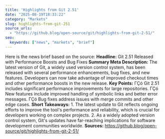 ```yaml
---
title: 'Highlights from Git 2.51'
date: "2025-08-19T18:33:22"
category: "Markets"
slug: highlights-from-git-251
source_urls:
  - "https://github.blog/open-source/git/highlights-from-git-2-51/"
seo:
  keywords: ["news", "markets", "brief"]
---
```

Here is the news brief based on the source:  **Headline:** Git 2.51 Released with Performance Boosts and Bug Fixes  **Summary Meta Description:** The latest version of Git, a widely used version control system, has been released with several performance enhancements, bug fixes, and new features. Developers can now take advantage of improved checkout times and other performance boosts in the new release.  **Key Points:**  ΓÇó Git 2.51 includes significant performance improvements for large repositories. ΓÇó New features include improved handling of symbolic links and better error messages. ΓÇó Bug fixes address issues with merge commits and other edge cases.  **Short Takeaways:**  1. The latest update to Git reflects ongoing efforts to improve the tool's performance and reliability, which is crucial for developers working on complex projects. 2. As a widely adopted version control system, Git's updates have far-reaching implications for software development communities worldwide.  **Sources:**  https://github.blog/open-source/git/highlights-from-git-2-51/ 
